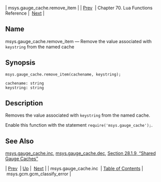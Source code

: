 | msys.gauge_cache.remove_item |
| [Prev](lua.ref.msys.gauge_cache.inc)  | Chapter 70. Lua Functions Reference |  [Next](lua.ref.msys.gcm.gcm_classify_error) |

<a name="lua.ref.msys.gauge_cache.remove_item"></a>
## Name

msys.gauge_cache.remove_item — Remove the value associated with `keystring` from the named cache

<a name="idp18163232"></a>
## Synopsis

`msys.gauge_cache.remove_item(cachename, keystring);`

```
cachename: string
keystring: string
```
<a name="idp18166256"></a>
## Description

Removes the value associated with `keystring` from the named cache.

Enable this function with the statement `require('msys.gauge_cache');`.

<a name="idp18169504"></a>
## See Also

[msys.gauge_cache.inc](lua.ref.msys.gauge_cache.inc "msys.gauge_cache.inc"), [msys.gauge_cache.dec](lua.ref.msys.gauge_cache.dec "msys.gauge_cache.dec"), [Section 28.1.9, “Shared Gauge Caches”](cluster.config.replication#cluster.replication.gauge_cache "28.1.9. Shared Gauge Caches")

| [Prev](lua.ref.msys.gauge_cache.inc)  | [Up](lua.function.details) |  [Next](lua.ref.msys.gcm.gcm_classify_error) |
| msys.gauge_cache.inc  | [Table of Contents](index) |  msys.gcm.gcm_classify_error |

